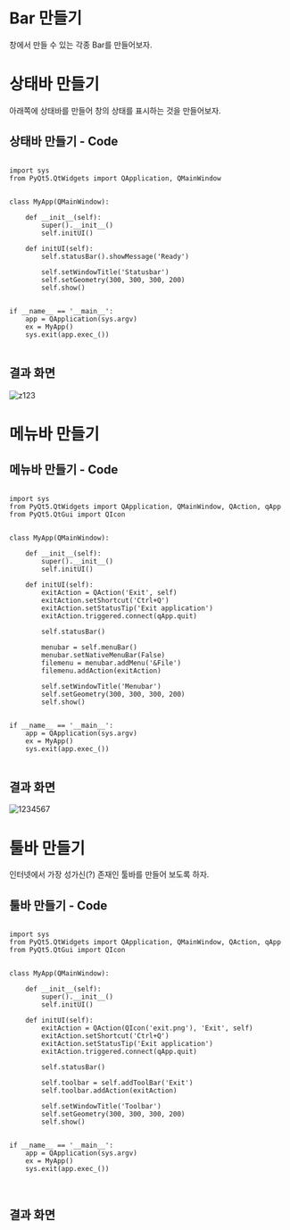 # Bar 만들기

창에서 만들 수 있는 각종 Bar를 만들어보자.

# 상태바 만들기
아래쪽에 상태바를 만들어 창의 상태를 표시하는 것을 만들어보자.

## 상태바 만들기 - Code

<pre>
<code>
import sys
from PyQt5.QtWidgets import QApplication, QMainWindow


class MyApp(QMainWindow):

    def __init__(self):
        super().__init__()
        self.initUI()

    def initUI(self):
        self.statusBar().showMessage('Ready')

        self.setWindowTitle('Statusbar')
        self.setGeometry(300, 300, 300, 200)
        self.show()


if __name__ == '__main__':
    app = QApplication(sys.argv)
    ex = MyApp()
    sys.exit(app.exec_())
</code>
</pre>

## 결과 화면

![z123](https://user-images.githubusercontent.com/64456822/152307227-55421de5-ddb1-4f54-87cb-a33b5ebdc7af.JPG)

# 메뉴바 만들기

## 메뉴바 만들기 - Code

<pre>
<code>
import sys
from PyQt5.QtWidgets import QApplication, QMainWindow, QAction, qApp
from PyQt5.QtGui import QIcon


class MyApp(QMainWindow):

    def __init__(self):
        super().__init__()
        self.initUI()

    def initUI(self):
        exitAction = QAction('Exit', self)
        exitAction.setShortcut('Ctrl+Q')
        exitAction.setStatusTip('Exit application')
        exitAction.triggered.connect(qApp.quit)

        self.statusBar()

        menubar = self.menuBar()
        menubar.setNativeMenuBar(False)
        filemenu = menubar.addMenu('&File')
        filemenu.addAction(exitAction)

        self.setWindowTitle('Menubar')
        self.setGeometry(300, 300, 300, 200)
        self.show()


if __name__ == '__main__':
    app = QApplication(sys.argv)
    ex = MyApp()
    sys.exit(app.exec_())
</code>
</pre>

## 결과 화면

![1234567](https://user-images.githubusercontent.com/64456822/152326628-0b12e841-874b-47b1-b75c-433243a087e4.JPG)

# 툴바 만들기

인터넷에서 가장 성가신(?) 존재인 툴바를 만들어 보도록 하자.

## 툴바 만들기 - Code

<pre>
<code>
import sys
from PyQt5.QtWidgets import QApplication, QMainWindow, QAction, qApp
from PyQt5.QtGui import QIcon


class MyApp(QMainWindow):

    def __init__(self):
        super().__init__()
        self.initUI()

    def initUI(self):
        exitAction = QAction(QIcon('exit.png'), 'Exit', self)
        exitAction.setShortcut('Ctrl+Q')
        exitAction.setStatusTip('Exit application')
        exitAction.triggered.connect(qApp.quit)

        self.statusBar()

        self.toolbar = self.addToolBar('Exit')
        self.toolbar.addAction(exitAction)

        self.setWindowTitle('Toolbar')
        self.setGeometry(300, 300, 300, 200)
        self.show()


if __name__ == '__main__':
    app = QApplication(sys.argv)
    ex = MyApp()
    sys.exit(app.exec_())
    
</code>
</pre>

## 결과 화면

